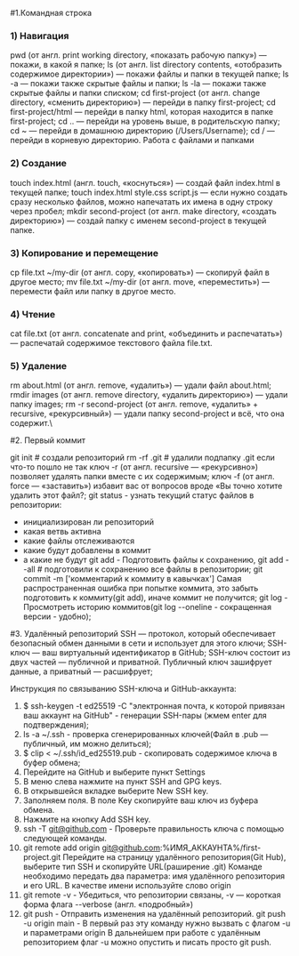 #1.Командная строка
### 1) Навигация
pwd (от англ. print working directory, «показать рабочую папку») — покажи, в какой я папке;
ls (от англ. list directory contents, «отобразить содержимое директории») — покажи файлы и папки в текущей папке;
ls -a — покажи также скрытые файлы и папки;
ls -la — покажи также скрытые файлы и папки списком;
cd first-project (от англ. change directory, «сменить директорию») — перейди в папку first-project;
cd first-project/html — перейди в папку html, которая находится в папке first-project;
cd .. — перейди на уровень выше, в родительскую папку;
cd ~ — перейди в домашнюю директорию (/Users/Username);
cd / — перейди в корневую директорию.
Работа с файлами и папками
### 2) Создание
touch index.html (англ. touch, «коснуться») — создай файл index.html в текущей папке;
touch index.html style.css script.js — если нужно создать сразу несколько файлов, можно напечатать их имена в одну строку через пробел;
mkdir second-project (от англ. make directory, «создать директорию») — создай папку с именем second-project в текущей папке.
### 3) Копирование и перемещение
cp file.txt ~/my-dir (от англ. copy, «копировать») — скопируй файл в другое место;
mv file.txt ~/my-dir (от англ. move, «переместить») — перемести файл или папку в другое место.
### 4) Чтение
cat file.txt (от англ. concatenate and print, «объединить и распечатать») — распечатай содержимое текстового файла file.txt.
### 5) Удаление
rm about.html (от англ. remove, «удалить») — удали файл about.html;
rmdir images (от англ. remove directory, «удалить директорию») — удали папку images;
rm -r second-project (от англ. remove, «удалить» + recursive, «рекурсивный») — удали папку second-project и всё, что она содержит.\

#2. Первый коммит

git init # создали репозиторий 
rm -rf .git # удалили подпапку .git если что-то пошло не так
	ключ -r (от англ. recursive — «рекурсивно») позволяет удалять папки вместе с их содержимым;
	ключ -f (от англ. force — «заставить») избавит вас от вопросов вроде «Вы точно хотите удалить этот файл?;
git status - узнать текущий статус файлов в репозитории:
+ инициализирован ли репозиторий
+ какая ветвь активна
+ какие файлы отслеживаются
+ какие будут добавлены в коммит
+ а какие не будут
git add - Подготовить файлы к сохранению, git add --all # подготовили к сохранению все файлы в репозитории;
git commit -m ['комментарий к коммиту в кавычках']
Самая распространенная ошибка при попытке коммита, это забыть подготовить к коммиту(git add), иначе коммит не получится;
git log - Просмотреть историю коммитов(git log --oneline - сокращенная версии - удобно);

#3. Удалённый репозиторий
SSH — протокол, который обеспечивает безопасный обмен данными в сети и использует для этого ключи;
SSH-ключ — ваш виртуальный идентификатор в GitHub;
SSH-ключ состоит из двух частей — публичной и приватной. Публичный ключ зашифрует данные, а приватный — расшифрует;

Инструкция по связыванию SSH-ключа и GitHub-аккаунта:
1. $ ssh-keygen -t ed25519 -C "электронная почта, к которой привязан ваш аккаунт на GitHub" - генерации SSH-пары (жмем enter для подтверждения);
2. ls -a ~/.ssh - проверка сгенерированных ключей(Файл в .pub — публичный, им можно делиться);
3. $ clip < ~/.ssh/id_ed25519.pub - скопировать содержимое ключа в буфер обмена;
4. Перейдите на GitHub и выберите пункт Settings
5. В меню слева нажмите на пункт SSH and GPG keys.
6. В открывшейся вкладке выберите New SSH key.
7. Заполняем поля. В поле Key скопируйте ваш ключ из буфера обмена.
8. Нажмите на кнопку Add SSH key.
9. ssh -T git@github.com - Проверьте правильность ключа с помощью следующей команды.
10. git remote add origin git@github.com:%ИМЯ_АККАУНТА%/first-project.git 
	Перейдите на страницу удалённого репозитория(Git Hub), выберите тип SSH и скопируйте URL(раширение .git)
	Команде необходимо передать два параметра: имя удалённого репозитория и его URL. В качестве имени используйте слово origin
11. git remote -v - Убедиться, что репозитории связаны, -v — короткая форма флага --verbose (англ. «подробный»)
12. git push - Отправить изменения на удалённый репозиторий.
	git push -u origin main - В первый раз эту команду нужно вызвать с флагом -u и параметрами origin
	В дальнейшем при работе с удалённым репозиторием флаг -u можно опустить и писать просто git push.
